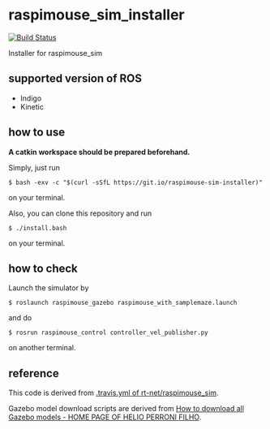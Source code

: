 # raspimouse_sim_installer

[![Build Status](https://travis-ci.org/ryuichiueda/raspimouse_sim_installer.svg?branch=master)](https://travis-ci.org/ryuichiueda/raspimouse_sim_installer)

Installer for raspimouse_sim

## supported version of ROS

* Indigo
* Kinetic

## how to use

__A catkin workspace should be prepared beforehand.__

Simply, just run
```
$ bash -exv -c "$(curl -sSfL https://git.io/raspimouse-sim-installer)"
```
on your terminal.

Also, you can clone this repository and run
```
$ ./install.bash
```
on your terminal.

## how to check

Launch the simulator by
```
$ roslaunch raspimouse_gazebo raspimouse_with_samplemaze.launch 
```
and do
```
$ rosrun raspimouse_control controller_vel_publisher.py
```
on another terminal.

## reference

This code is derived from [.travis.yml of rt-net/raspimouse_sim](https://github.com/rt-net/raspimouse_sim/blob/aa6cf0ab2aa7a1a14f043f9ac6392523db1fb04a/.travis.yml).

Gazebo model download scripts are derived from [How to download all Gazebo models - HOME PAGE OF
HELIO PERRONI FILHO](http://machineawakening.blogspot.jp/2015/05/how-to-download-all-gazebo-models.html).
